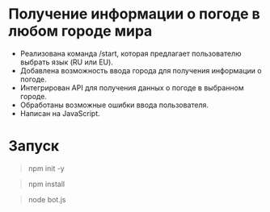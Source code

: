 
# Получение информации о погоде в любом городе мира

- Реализована команда /start, которая предлагает пользователю выбрать язык (RU или EU).
- Добавлена возможность ввода города для получения информации о погоде.
- Интегрирован API для получения данных о погоде в выбранном городе.
- Обработаны возможные ошибки ввода пользователя.
- Написан на JavaScript.

# Запуск

> npm init -y

> npm install

> node bot.js 
